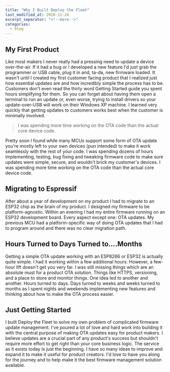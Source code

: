 ```yaml
---
title: "Why I Built Deploy the Fleet"
last_modified_at: 2020-11-24
excerpt_separator: "<!--more-->"
categories:
  - blog
---
```


## My First Product
Like most makers I never really had a pressing need to update a device over-the-air. If it had a bug or I developed a new feature I'd just grab the programmer or USB cable, plug it in and, ta-da, new firmware loaded. It wasn't until I created my first customer facing product that I realized just how essential updates are and how incredibly simple the process has to be. Customers don't even read the thirty word Getting Started guide you spent hours simplifying for them. So you can forget about having them open a terminal to run an update or, even worse, trying to install drivers so your update-over-USB will work on their Windows XP machine. I learned very quickly that getting updates to customers works best when the customer is minimally involved. 

  > I was spending more time working on the OTA code than the actual core device code.

Pretty soon I found while many MCUs support some form of OTA update you're mostly left to your own devices (pun intended) to make it work seamlessly with the rest of your code. I was spending dozens of hours implementing, testing, bug fixing and tweaking firmware code to make sure updates were simple, secure, and wouldn't brick my customer's devices. I was spending more time working on the OTA code than the actual core device code.

## Migrating to Espressif
After about a year of development on my product I had to migrate to an ESP32 chip as the brain of my product. I designed my firmware to be platform-agnostic. Within an evening I had my entire firmware running on an ESP32 development board. Every aspect except one: OTA updates. My previous MCU had a platform-specific way of doing OTA updates that I had to program around and there was no clear migration path.

## Hours Turned to Days Turned to....Months
Getting a simple OTA update working with an ESP8266 or ESP32 is actually quite simple. I had it working within a few additional hours. However, a few-hour lift doesn't get you very far. I was still missing things which are an absolute must for a product OTA solution. Things like HTTPS, versioning, and a place to store and monitor things. One idea led to another and another. Hours turned to days. Days turned to weeks and weeks turned to months as I spent nights and weekends implementing new features and thinking about how to make the OTA process easier.

## Just Getting Started
I built Deploy the Fleet to solve my own problem of complicated firmware update management. I've poured a lot of love and hard work into building it with the central purpose of making OTA updates easy for product makers. I believe updates are a crucial part of any product's success but shouldn't require more effort to get right than your core business logic. The service as it exists today is just the beginning. I have so many ideas to improve and expand it to make it useful for product creators. I'd love to have you along for the journey and to help make it the best firmware management solution available.